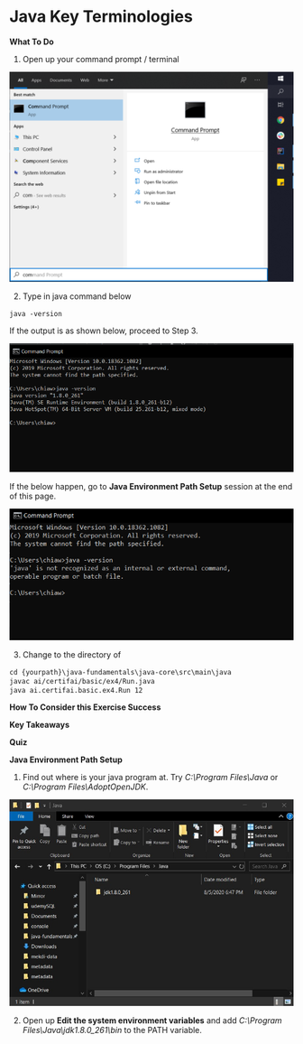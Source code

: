 # Java Key Terminologies

**What To Do** 
1. Open up your command prompt / terminal 
 <p align="center">
   <img src="metadata/commandprompt.PNG">
 </p> 

2. Type in java command below
```
java -version
```
If the output is as shown below, proceed to Step 3.
<p align="center">
 <img src="metadata/javacommand.png">
</p> 

If the below happen, go to **Java Environment Path Setup** session at the end of this page.  
<p align="center">
 <img src="metadata/javacommanderror.png">
</p> 

3. Change to the directory of 
```
cd {yourpath}\java-fundamentals\java-core\src\main\java  
javac ai/certifai/basic/ex4/Run.java
java ai.certifai.basic.ex4.Run 12
```


**How To Consider this Exercise Success**  


**Key Takeaways**  


**Quiz**  

**Java Environment Path Setup**
1. Find out where is your java program at. Try _C:\Program Files\Java_ or _C:\Program Files\AdoptOpenJDK_.
<p align="center">
 <img src="metadata/java.jpg">
</p> 

2. Open up **Edit the system environment variables** and add _C:\Program Files\Java\jdk1.8.0_261\bin_ to the PATH variable.
